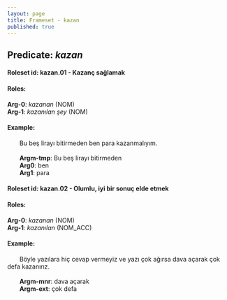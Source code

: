 ```yaml
---
layout: page
title: Frameset - kazan
published: true
---
```

<h2>Predicate: <i>kazan</i></h2>
<h4>Roleset id: kazan.01 - Kazanç sağlamak<br>
<h4>Roles:</h4>
<b>Arg-0</b>: <i>kazanan</i>  (NOM) <br>
<b>Arg-1</b>: <i>kazanılan şey</i>  (NOM) <br>
<h4>Example:</h4>
&emsp;&emsp;Bu beş lirayı bitirmeden ben para kazanmalıyım.<br><br>
&emsp;&emsp;<b>Argm-tmp</b>:  Bu beş lirayı bitirmeden<br>
&emsp;&emsp;<b>Arg0</b>:  ben<br>
&emsp;&emsp;<b>Arg1</b>:  para<br>

<h4>Roleset id: kazan.02 - Olumlu, iyi bir sonuç elde etmek<br>
<h4>Roles:</h4>
<b>Arg-0</b>: <i>kazanan</i>  (NOM) <br>
<b>Arg-1</b>: <i>kazanılan</i>  (NOM_ACC) <br>
<h4>Example:</h4>
&emsp;&emsp;Böyle yazılara hiç cevap vermeyiz ve yazı çok ağırsa dava açarak çok defa kazanırız.<br><br>
&emsp;&emsp;<b>Argm-mnr</b>:  dava açarak<br>
&emsp;&emsp;<b>Argm-ext</b>:  çok defa<br>

